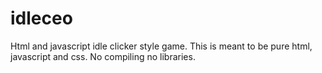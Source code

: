 # idleceo
Html and javascript idle clicker style game.  This is meant to be pure html, javascript and css.  No compiling no libraries.
